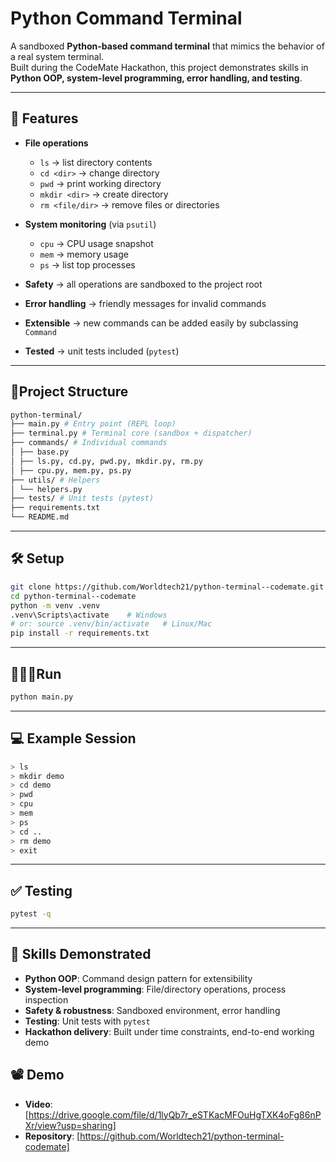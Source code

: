 # Python Command Terminal

A sandboxed **Python-based command terminal** that mimics the behavior of a real system terminal.  
Built during the CodeMate Hackathon, this project demonstrates skills in **Python OOP, system-level programming, error handling, and testing**.

---

## 🚀 Features

- **File operations**
  - `ls` → list directory contents
  - `cd <dir>` → change directory
  - `pwd` → print working directory
  - `mkdir <dir>` → create directory
  - `rm <file/dir>` → remove files or directories

- **System monitoring** (via `psutil`)
  - `cpu` → CPU usage snapshot
  - `mem` → memory usage
  - `ps` → list top processes

- **Safety** → all operations are sandboxed to the project root  
- **Error handling** → friendly messages for invalid commands  
- **Extensible** → new commands can be added easily by subclassing `Command`  
- **Tested** → unit tests included (`pytest`)

---
## 📁Project Structure
```bash
python-terminal/
├── main.py # Entry point (REPL loop)
├── terminal.py # Terminal core (sandbox + dispatcher)
├── commands/ # Individual commands
│ ├── base.py
│ ├── ls.py, cd.py, pwd.py, mkdir.py, rm.py
│ ├── cpu.py, mem.py, ps.py
├── utils/ # Helpers
│ └── helpers.py
├── tests/ # Unit tests (pytest)
├── requirements.txt
└── README.md
```
---
## 🛠️ Setup

```bash
git clone https://github.com/Worldtech21/python-terminal--codemate.git
cd python-terminal--codemate
python -m venv .venv
.venv\Scripts\activate    # Windows
# or: source .venv/bin/activate   # Linux/Mac
pip install -r requirements.txt
```
---
## 🏃🏼‍♂️Run
```bash
python main.py
```
---
## 💻 Example Session

```bash
> ls
> mkdir demo
> cd demo
> pwd
> cpu
> mem
> ps
> cd ..
> rm demo
> exit
```
---
## ✅ Testing
```bash
pytest -q
```
---
## 🎯 Skills Demonstrated

- **Python OOP**: Command design pattern for extensibility  
- **System-level programming**: File/directory operations, process inspection  
- **Safety & robustness**: Sandboxed environment, error handling  
- **Testing**: Unit tests with `pytest`  
- **Hackathon delivery**: Built under time constraints, end-to-end working demo  

## 📽️ Demo

- **Video**: [https://drive.google.com/file/d/1lyQb7r_eSTKacMFOuHgTXK4oFg86nPXr/view?usp=sharing]
- **Repository**: [https://github.com/Worldtech21/python-terminal-codemate]  
